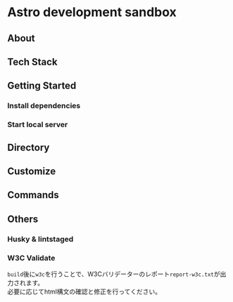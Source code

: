 # Astro development sandbox

## About

## Tech Stack

## Getting Started

### Install dependencies

### Start local server

## Directory

## Customize

## Commands

## Others

### Husky & lintstaged

### W3C Validate

`build`後に`w3c`を行うことで、W3Cバリデーターのレポート`report-w3c.txt`が出力されます。  
必要に応じてhtml構文の確認と修正を行ってください。
